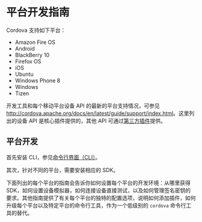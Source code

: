 平台开发指南
====

Cordova 支持如下平台：

* Amazon Fire OS
* Android
* BlackBerry 10
* Firefox OS
* iOS
* Ubuntu
* Windows Phone 8
* Windows
* Tizen

开发工具和每个移动平台设备 API 的最新的平台支持情况，可参见<http://cordova.apache.org/docs/en/latest/guide/support/index.html>。这里列出的设备 API 是核心插件提供的，其他 API 可通过[第三方插件](http://cordova.apache.org/plugins/)提供。

## 平台开发

首先安装 CLI，参见[命令行界面（CLI）](../docs/cli.md)。

其次，针对不同的平台，需要安装相应的 SDK。

下面列出的每个平台的指南会告诉你如何设置每个平台的开发环境：从哪里获得 SDK，如何设置设备模拟器，如何连接设备直接测试，以及如何管理签名密钥的要求。其他指南提供了有关每个平台的独特的配置选项，说明如何添加插件，如何升级每个平台以及特定平台的命令行工具，作为一个低级别的 `cordova` 命令行工具的替代。


